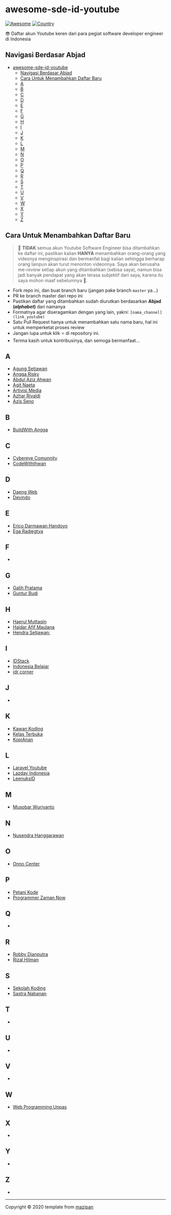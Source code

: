 # awesome-sde-id-youtube

[![Awesome](https://cdn.rawgit.com/sindresorhus/awesome/d7305f38d29fed78fa85652e3a63e154dd8e8829/media/badge.svg)](https://github.com/sindresorhus/awesome/)
[![Country](https://img.shields.io/badge/country-indonesia-blue.svg)](#)

😎 Daftar akun Youtube keren dari para pegiat software developer engineer di Indonesia

## Navigasi Berdasar Abjad

- [awesome-sde-id-youtube](#awesome-sde-id-youtube)
  - [Navigasi Berdasar Abjad](#navigasi-berdasar-abjad)
  - [Cara Untuk Menambahkan Daftar Baru](#cara-untuk-menambahkan-daftar-baru)
  - [A](#a)
  - [B](#b)
  - [C](#c)
  - [D](#d)
  - [E](#e)
  - [F](#f)
  - [G](#g)
  - [H](#h)
  - [I](#i)
  - [J](#j)
  - [K](#k)
  - [L](#l)
  - [M](#m)
  - [N](#n)
  - [O](#o)
  - [P](#p)
  - [Q](#q)
  - [R](#r)
  - [S](#s)
  - [T](#t)
  - [U](#u)
  - [V](#v)
  - [W](#w)
  - [X](#x)
  - [Y](#y)
  - [Z](#z)

## Cara Untuk Menambahkan Daftar Baru

> 🚫 **TIDAK** semua akun Youtube Software Engineer bisa ditambahkan ke daftar ini, pastikan kalian **HANYA** menambahkan orang-orang yang videonya menginspirasi dan bermanfat bagi kalian sehingga berharap orang lainpun akan turut menonton videonnya. Saya akan berusaha me-*review* setiap akun yang ditambahkan (sebisa saya), namun bisa jadi banyak pendapat yang akan terasa subjektif dari saya, karena itu saya mohon maaf sebelumnya 🙏.

+ Fork repo ini, dan buat branch baru (jangan pake branch `master` ya...)
+ PR ke branch master dari repo ini
+ Pastikan daftar yang ditambahkan sudah diurutkan berdasarkan **Abjad (*alphabet*)** dari namanya
+ Formatnya agar diseragamkan dengan yang lain, yakni: `[nama_channel](link_youtube)`
+ Satu Pull Request hanya untuk menambahkan satu nama baru, hal ini untuk memperketat proses review
+ Jangan lupa untuk klik ⭐️ di repository ini.
+ Terima kasih untuk kontribusinya, dan semoga bermanfaat...

## A

+ [Agung Setiawan](https://www.youtube.com/channel/UClYSachcLCPcKdvZw6iE4qw)
+ [Angga Risky](https://www.youtube.com/channel/UCG1aEPR4NO2Sd_mmJFimfQQ)
+ [Abdul Aziz Ahwan](https://www.youtube.com/channel/UCQUfwiydQHf0u4Gb6uT-hyA)
+ [Agit Naeta](https://www.youtube.com/channel/UC2ZwPrUbjBcAbk9qem810rA)
+ [Artivisi Media](https://www.youtube.com/channel/UC3oNtvY3sETKZU7wEQyePQQ)
+ [Azhar Rivaldi](https://www.youtube.com/channel/UCBXvboJdq9BSqSaZtSZhxyA)
+ [Azis Seno](https://www.youtube.com/channel/UCMYLawqsQaujS5erEoPsV8w)

## B
+ [BuildWith Angga](https://www.youtube.com/channel/UCrCqB6_uGWECG-Fns1ArhFA)

## C

+ [Cybereye Comunnity](https://www.youtube.com/channel/UCZbsWQGnHQQxLFFyLsuEF_g)
+ [CodeWithIhwan](https://www.youtube.com/channel/UCjntzibNSsjjIOh0HoP9vxw)

## D

+ [Daeng Web](https://www.youtube.com/channel/UCHsijoukA4I8qdJoK6WW9Ww)
+ [Devindo](https://www.youtube.com/channel/UCc0Hy5IPH65l05x170ZmiCw)

## E

+ [Erico Darmawan Handoyo](https://www.youtube.com/channel/UC0s92eMIsyR9otmIiY4v8Ww)
+ [Ega Radiegtya](https://www.youtube.com/channel/UCOh-ds8EPfG8AzZOmgFRUiA)

## F

+

## G

+ [Galih Pratama](https://www.youtube.com/channel/UClWBVXTagK9stScJlsHeEGA)
+ [Guntur Budi](https://www.youtube.com/channel/UCFAzqqspfsuFfo4wy_Ygy1A)

## H

+ [Haerul Muttaqin](https://www.youtube.com/channel/UCFOcbpcqG-f7Ootft8zKWzw)
+ [Haidar Afif Maulana](https://www.youtube.com/channel/UC9XfZRM3OrOYci7ZLD6sU-A)
+ [Hendra Setiawan:](https://www.youtube.com/channel/UCwFN8mv31_M8quDQvAsgo1Q)

## I

+ [IDStack](https://www.youtube.com/channel/UC5xgusHHscTDAHxcxq6Dwdg)
+ [Indonesia Belajar](https://www.youtube.com/channel/UCQ4Jo2IJeyRGzZBvjaaLzrw)
+ [idr corner](https://www.youtube.com/channel/UC6MTowFYbG8SK5GvTWjxSvg)

## J

+ 

## K

+ [Kawan Koding](https://www.youtube.com/channel/UChccjG2gYrS-y9yUteVV3Mg)
+ [Kelas Terbuka](https://www.youtube.com/channel/UCnrZ-UFSzeMSxKx_OHtwKsQ)
+ [KopiAnan](https://www.youtube.com/channel/UC1NN2986RQGNmzhDUl_WtyQ)


## L

+ [Laravel Youtube](https://www.youtube.com/channel/UCT_1pPaTXKEl4ZpJQuxaRzg)
+ [Lazday Indonesia](https://www.youtube.com/channel/UCnJFFAhsxC1DWrJqySPPAIw)
+ [LeenuksID](https://www.youtube.com/channel/UCUvXjaQRdHcptVbGoQ_Dkkg)

## M

+ [Musobar Wuriyanto](https://www.youtube.com/channel/UCqOBKU-JXrM86FTt7Xzwdxw)

## N

+ [Nusendra Hanggarawan](https://www.youtube.com/channel/UCPs91pCgbgtcSdnczFSAkdA)

## O

+ [Onno Center](https://www.youtube.com/channel/UCvYfBQdMzsWTbNAsgJEC7Ig)

## P

+ [Petani Kode](https://www.youtube.com/channel/UCVEEB0XiaogU6UodKXRaNyg)
+ [Programmer Zaman Now](https://www.youtube.com/channel/UC14ZKB9XsDZbnHVmr4AmUpQ)

## Q

+

## R

+ [Robby Dianputra](https://www.youtube.com/channel/UCoAtRuBwX_I2kFiUoTVgUmQ)
+ [Rizal Hilman](https://www.youtube.com/channel/UCL6gpc5cX0Ku5-WzIaYO-aQ)

## S

+ [Sekolah Koding](https://www.youtube.com/channel/UCpSPS5yLCxYRuZSrCx-eBjA)
+ [Sastra Nabanan](https://www.youtube.com/user/sastranababan)

## T

+ 

## U

+

## V

+

## W

+ [Web Programming Unpas](https://www.youtube.com/channel/UCkXmLjEr95LVtGuIm3l2dPg)

## X
+

## Y

+

## Z

+

----


Copyright © 2020 template from [mazipan](https://github.com/mazipan)
